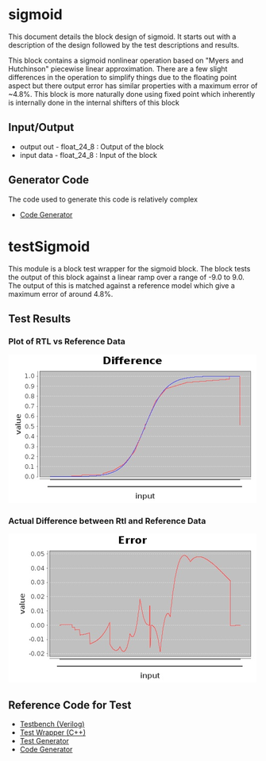 
# sigmoid

This document details the block design of sigmoid. It starts out with a description of the design followed
by the test descriptions and results.


This block contains a sigmoid nonlinear operation based on "Myers and Hutchinson" piecewise linear approximation.
There are a few slight differences in the operation to simplify things due to the floating point aspect but
there output error has similar properties with a maximum error of ~4.8%. This block is more naturally done using
fixed point which inherently is internally done in the internal shifters of this block


## Input/Output
* output out      - float_24_8   : Output of the block
* input  data      - float_24_8    : Input of the block

## Generator Code

The code used to generate this code is relatively complex

* [Code Generator](../../../src/main/scala/com/simplifide/generate/neural//Sigmoid.scala)



# testSigmoid


This module is a block test wrapper for the sigmoid block. The block tests the output of this block
against a linear ramp over a range of -9.0 to 9.0. The output of this is matched
against a reference model which give a maximum error of around 4.8%.

## Test Results

### Plot of RTL vs Reference Data

![Ref vs RTL](discrim.jpg)

### Actual Difference between Rtl and Reference Data
![RTL](discrime.jpg)

## Reference Code for Test
* [Testbench (Verilog)](../test/testSigmoid.v)
* [Test Wrapper (C++)](../test/testSigmoid.cpp)
* [Test Generator](../../../src/test/scala/com/simplifide/generate/neural//SigmoidTest.scala)
* [Code Generator](../../../src/main/scala/com/simplifide/generate/neural//Sigmoid.scala)



        


